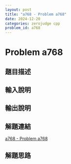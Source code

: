 ```yaml
---
layout: post
title: "a768 - Problem a768"
date: 2024-12-20
categories: zerojudge cpp
problem_id: a768
---
```


# Problem a768

## 題目描述



## 輸入說明



## 輸出說明



## 解題連結

[a768 - Problem a768](https://zerojudge.tw/ShowProblem?problemid=a768)

## 解題思路

